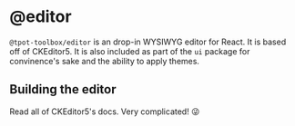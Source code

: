 # @editor

`@tpot-toolbox/editor` is an drop-in WYSIWYG editor for React. It is based off of CKEditor5. It is also included as part of the `ui` package for convinence's sake and the ability to apply themes.

## Building the editor

Read all of CKEditor5's docs. Very complicated! 😜

